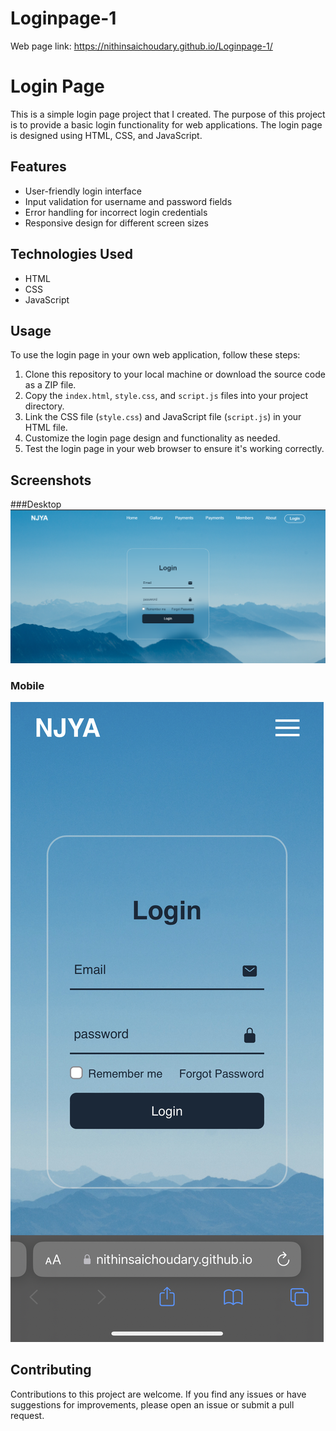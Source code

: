 # Loginpage-1
Web page link: https://nithinsaichoudary.github.io/Loginpage-1/

# Login Page

This is a simple login page project that I created. The purpose of this project is to provide a basic login functionality for web applications. The login page is designed using HTML, CSS, and JavaScript.

## Features

- User-friendly login interface
- Input validation for username and password fields
- Error handling for incorrect login credentials
- Responsive design for different screen sizes

## Technologies Used

- HTML
- CSS
- JavaScript

## Usage

To use the login page in your own web application, follow these steps:

1. Clone this repository to your local machine or download the source code as a ZIP file.
2. Copy the `index.html`, `style.css`, and `script.js` files into your project directory.
3. Link the CSS file (`style.css`) and JavaScript file (`script.js`) in your HTML file.
4. Customize the login page design and functionality as needed.
5. Test the login page in your web browser to ensure it's working correctly.



## Screenshots
###Desktop
![Loginpage-1](https://github.com/nithinsaichoudary/Loginpage-1/blob/main/screenshots/Screenshot%202023-04-13%20224201.png)
### Mobile 
![Loginpage-1](https://github.com/nithinsaichoudary/Loginpage-1/blob/main/screenshots/IMG_1396.jpeg)


## Contributing

Contributions to this project are welcome. If you find any issues or have suggestions for improvements, please open an issue or submit a pull request.
